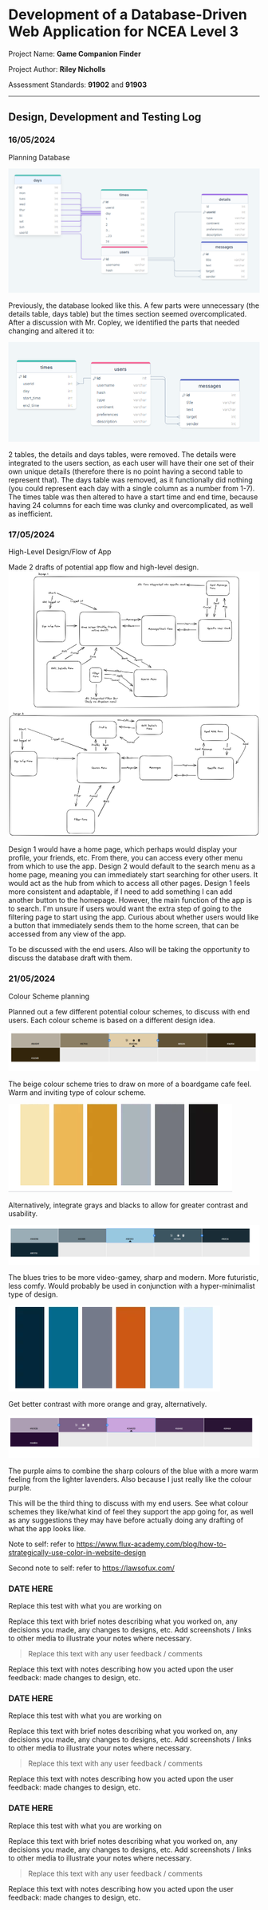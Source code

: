 # Development of a Database-Driven Web Application for NCEA Level 3

Project Name: **Game Companion Finder**

Project Author: **Riley Nicholls**

Assessment Standards: **91902** and **91903**


-------------------------------------------------

## Design, Development and Testing Log

### 16/05/2024

Planning Database


![Alt text](images/drawSQL_DB1.png)

Previously, the database looked like this. A few parts were unnecessary (the details table, days table) but the times section seemed overcomplicated. After a discussion with Mr. Copley, we identified the parts that needed changing and altered it to:

![Alt text](images/drawSQL_DB2.png)

2 tables, the details and days tables, were removed. The details were integrated to the users section, as each user will have their one set of their own unique details (therefore there is no point having a second table to represent that). The days table was removed, as it functionally did nothing (you could represent each day with a single column as a number from 1-7). The times table was then altered to have a start time and end time, because having 24 columns for each time was clunky and overcomplicated, as well as inefficient.

<!-- Replace this text with brief notes describing what you worked on, any decisions you made, any changes to designs, etc. Add screenshots / links to other media to illustrate your notes where necessary. -->

<!-- > Replace this text with any user feedback / comments

Replace this text with notes describing how you acted upon the user feedback: made changes to design, etc. -->

### 17/05/2024

High-Level Design/Flow of App

Made 2 drafts of potential app flow and high-level design.
![Alt text](images/highLevelFlow.png)

Design 1 would have a home page, which perhaps would display your profile, your friends, etc. From there, you can access every other menu from which to use the app.
Design 2 would default to the search menu as a home page, meaning you can immediately start searching for other users. It would act as the hub from which to access all other pages.
Design 1 feels more consistent and adaptable, if I need to add something I can add another button to the homepage. However, the main function of the app is to search. I'm unsure if users would want the extra step of going to the filtering page to start using the app.
Curious about whether users would like a button that immediately sends them to the home screen, that can be accessed from any view of the app.

To be discussed with the end users. Also will be taking the opportunity to discuss the database draft with them.



### 21/05/2024

Colour Scheme planning

Planned out a few different potential colour schemes, to discuss with end users. Each colour scheme is based on a different design idea.

![Alt text](images/beigecolour.png)


The beige colour scheme tries to draw on more of a boardgame cafe feel. Warm and inviting type of colour scheme.

![Alt text](images/graybeigecolour.png)

Alternatively, integrate grays and blacks to allow for greater contrast and usability.

![Alt text](images/bluecolour.png)

The blues tries to be more video-gamey, sharp and modern. More futuristic, less comfy. Would probably be used in conjunction with a hyper-minimalist type of design.

![Alt text](images/orangebluecolour.png)

Get better contrast with more orange and gray, alternatively.

![Alt text](images/purplecolour.png)

The purple aims to combine the sharp colours of the blue with a more warm feeling from the lighter lavenders. Also because I just really like the colour purple.

This will be the third thing to discuss with my end users. See what colour schemes they like/what kind of feel they support the app going for, as well as any suggestions they may have before actually doing any drafting of what the app looks like.

Note to self: refer to https://www.flux-academy.com/blog/how-to-strategically-use-color-in-website-design

Second note to self: refer to https://lawsofux.com/


<!-- > Replace this text with any user feedback / comments

Replace this text with notes describing how you acted upon the user feedback: made changes to design, etc. -->

### DATE HERE

Replace this test with what you are working on

Replace this text with brief notes describing what you worked on, any decisions you made, any changes to designs, etc. Add screenshots / links to other media to illustrate your notes where necessary.

> Replace this text with any user feedback / comments

Replace this text with notes describing how you acted upon the user feedback: made changes to design, etc.

### DATE HERE

Replace this test with what you are working on

Replace this text with brief notes describing what you worked on, any decisions you made, any changes to designs, etc. Add screenshots / links to other media to illustrate your notes where necessary.

> Replace this text with any user feedback / comments

Replace this text with notes describing how you acted upon the user feedback: made changes to design, etc.

### DATE HERE

Replace this test with what you are working on

Replace this text with brief notes describing what you worked on, any decisions you made, any changes to designs, etc. Add screenshots / links to other media to illustrate your notes where necessary.

> Replace this text with any user feedback / comments

Replace this text with notes describing how you acted upon the user feedback: made changes to design, etc.
